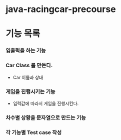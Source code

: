 # java-racingcar-precourse


# 기능 목록

### 입출력을 하는 기능

### Car Class 를 만든다.
- Car 이름과 상태

### 게임을 진행시키는 기능
- 입력값에 따라서 게임을 진행시킨다.

### 차수별 상황을 문자열으로 만드는 기능

### 각 기능별 Test case 작성